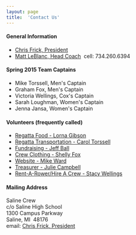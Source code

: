 ```yaml
---
layout: page
title:  'Contact Us'
---
```

#### General Information

  - [Chris Frick, President](mailto:christopherdfrick@gmail.com)
  - [Matt LeBlanc, Head Coach](mailto:boatrepair@comcast.net)  cell: 734.260.6394 


#### Spring 2015 Team Captains

  - Mike Torssell, Men's Captain
  - Graham Fox, Men's Captain
  - Victoria Wellings, Cox's Captain  
  - Sarah Loughman, Women's Captain
  - Jenna Jansa, Women's Captain


#### Volunteers (frequently called)

  -  [Regatta Food - Lorna Gibson](mailto:lornasgibson@yahoo.com)   
  -  [Regatta Transportation - Carol Torssell](mailto:catorssell@gmail.com)  
  -  [Fundraising - Jeff Ball](mailto:jaball50@gmail.com)   
  -  [Crew Clothing - Shelly Fox](mailto:shellyfox322@yahoo.com)  
  -  [Website - Mike Ward](mailto:mike@wardfam.org)   
  -  [Treasurer - Julie Campbell](mailto:julie.campbell@hotmail.com)   
  -  [Rent-A-Rower/Hire A Crew - Stacy Wellings](mailto:stacywellings@gmail.com)


#### Mailing Address

Saline Crew  
c/o Saline High School  
1300 Campus Parkway   
Saline, MI  48176  
email: [Chris Frick, President](mailto:christopherdfrick@gmail.com)